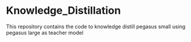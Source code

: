 # Knowledge_Distillation
This repository contains the code to knowledge distill pegasus small using pegasus large as teacher model
